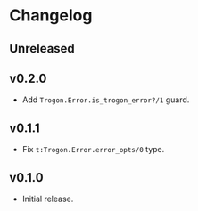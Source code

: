 # Changelog

## Unreleased

## v0.2.0

- Add `Trogon.Error.is_trogon_error?/1` guard.

## v0.1.1

- Fix `t:Trogon.Error.error_opts/0` type.

## v0.1.0

- Initial release.
